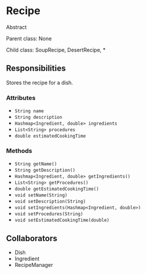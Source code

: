 # Recipe

Abstract

Parent class: None

Child class: SoupRecipe, DesertRecipe, *

## Responsibilities

Stores the recipe for a dish.

### Attributes

- `String name`
- `String description`
- `Hashmap<Ingredient, double> ingredients`
- `List<String> procedures`
- `double estimatedCookingTime`

### Methods

- `String getName()`
- `String getDescription()`
- `Hashmap<Ingredient, double> getIngredients()`
- `List<String> getProcedures()`
- `double getEstimatedCookingTime()`
- `void setName(String)`
- `void setDescription(String)`
- `void setIngredients(Hashmap<Ingredient, double>)`
- `void setProcedures(String)`
- `void setEstimatedCookingTime(double)`

## Collaborators

- Dish
- Ingredient
- RecipeManager
